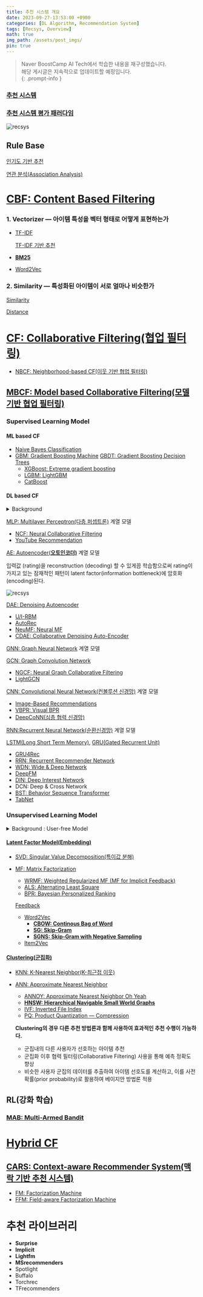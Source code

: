 ```yaml
---
title: 추천 시스템 개요
date: 2023-09-27-13:53:00 +0900
categories: [DL Algorithm, Recommendation System]
tags: [Recsys, Overview]
math: true
img_path: /assets/post_imgs/
pin: true
---
```

> Naver BoostCamp AI Tech에서 학습한 내용을 재구성했습니다.  
> 해당 게시글은 지속적으로 업데이트할 예정입니다.  
{: .prompt-info }

### [ **추천 시스템**](https://www.notion.so/28ff356653df482aa3618eff753a0024?pvs=21)

### [추천 시스템 평가 패러다임](https://www.notion.so/d7eaebd990c74c4cbb65b652ce90757c?pvs=21)

![recsys](ro.png)
## Rule Base

[인기도 기반 추천](https://www.notion.so/ec2915f1cf4344a495fa78c55605deb2?pvs=21)

[연관 분석(Association Analysis)](https://www.notion.so/Association-Analysis-6ca43cfdd8da4ad89cdefa807331c4ff?pvs=21)

# [CBF: Content Based Filtering](https://www.notion.so/CBF-Content-Based-Filtering-ee188eb44e6a4fd38992c8182405128c?pvs=21)

### 1. Vectorizer — **아이템 특성을 벡터 형태로 어떻게 표현하는가**

- [TF-IDF](https://www.notion.so/TF-IDF-9478a90aa99e44c1820b26b296535223?pvs=21)
    
    [TF-IDF 기반 추천](https://www.notion.so/TF-IDF-0465ef82197b423e92cbd7516e964d7b?pvs=21)
    
- [**BM25**](https://www.notion.so/BM25-857f76f951ef44e6a8ffa08c022dbbcb?pvs=21)
- [Word2Vec](https://www.notion.so/Word2Vec-c21d23fa76c8478f921fdc392f599f95?pvs=21)

### 2. Similarity — **특성화된 아이템이 서로 얼마나 비슷한가**

[Similarity](https://www.notion.so/Similarity-e210820646c04d248e6ca2b5f2db7bae?pvs=21)

[Distance](https://www.notion.so/Distance-dcb9f23eabba4d25829a6a26a33c892e?pvs=21)

# [CF: Collaborative Filtering(협업 필터링)](https://www.notion.so/CF-Collaborative-Filtering-fd1b3079e33d4bf28c3d6e11a833842e?pvs=21)

- [NBCF: Neighborhood-based CF(이웃 기반 협업 필터링)](https://www.notion.so/NBCF-Neighborhood-based-CF-4d0471ef262d4a7da8175e095c9f72a2?pvs=21)
## [MBCF: Model based Collaborative Filtering(모델 기반 협업 필터링)](https://www.notion.so/MBCF-Model-based-Collaborative-Filtering-75c21283fe794ad48670abf344ae04b1?pvs=21)
    
### Supervised Learning Model

#### **ML based CF**

- [Naive Bayes Classification](https://www.notion.so/Naive-Bayes-Classification-33b7db10c9314bcf8c7dda33785846e9?pvs=21)
- [GBM: Gradient Boosting Machine](https://www.notion.so/GBM-Gradient-Boosting-Machine-ad2a50e8de754365ae06f0ac90adcaa1?pvs=21)
[GBDT: Gradient Boosting Decision Trees](https://www.notion.so/GBDT-Gradient-Boosting-Decision-Trees-082ff2ad256a436f9ce28f7b2181d5ca?pvs=21)
    - [XGBoost: Extreme gradient boosting](https://www.notion.so/XGBoost-Extreme-gradient-boosting-3f2f693c177e430d983f678e2d1e1c74?pvs=21)
    - [LGBM: LightGBM](https://www.notion.so/LGBM-LightGBM-26aed012b6a5416aac0b4650b0155e5e?pvs=21)
    - [CatBoost](https://www.notion.so/CatBoost-474c3b0d5e124ae19aff470924694636?pvs=21)

#### **DL based CF**

<details markdown="1">
<summary>Background</summary>
    
**DL based CF의 장점**

1. **Nonlinear Transformation**
    - data의 non-linearity를 효과적으로 나타낼 수 있다.
    - 복잡한 user-item interaction pattern을 효과적으로 모델링
        
        user의 선호도 예측 용이
        
2. **Representation Learning**
    - 사람이 직접 feature design하지 않아도 된다.
    - 텍스트, 이미지, 오디오 등 다양한 종류의 정보를 추천 시스템에 활용할 수 있다.
        - 과거 아이템의 이미지를 활용하여 새로운 아이템에 대한 특징 추출 가능
        - 사용자가 남긴 텍스트를 활용하여 취향에 대한 특징 추출 가능
        - 새로운 아이템이나 인기 없는 아이템도 추천이 가능
        - 사용자에게 아이템을 왜 추천하는 이유에 대한 설명력이 증가
        - 다양한 맥락 정보를 함께 활용하기 때문에 보다 정교한 추천이 가능
3. **Sequence Modeling**
    - DNN은 자연어처리, 음성 신호 처리 등 sequential modeling task에서 성공적으로 적용된다.
    - 추천 시스템에서 next-item prediction, session-based recommendation등에 사용된다.
4. **Various Architectures**
    - CNN, RNN 등 비정형 데이터 특징 추출에 특화된 구조 활용이 가능하다.
5. **Flexibility**
    - Tensorflow, PyTorch 등 다양한 DL 프레임워크 오픈
    - 추천시스템 모델링 flexibility가 높으며 더 효율적으로 서빙할 수 있다.
    - end-to-end 구조로써 Domain adaptation,Generative modeling등의 응용 모델 활용이 가능하다.

**단점**

1. **Interpretability** → Black Box
2. **Data Requirement** → 많은 양의 데이터 필요
3. **Extensive Hyperparameter Tuning** → 많은 시간 소요

추천에서는 DL이 ML을 압도하지는 않는다. 

추천을 수행할 때 Latency가 중요하기 때문에, 너무 복잡한 모델은 사용하지 못한다.
</details>    

[MLP: Multilayer Perceptron(다층 퍼셉트론)](https://www.notion.so/MLP-Multilayer-Perceptron-e33b62a970784be2bcd83dab0b55e220?pvs=21) 계열 모델

- [NCF: Neural Collaborative Filtering](https://www.notion.so/NCF-Neural-Collaborative-Filtering-7ea11a83950c466a91a46ed5d7b7bab3?pvs=21)
- [YouTube Recommendation](https://www.notion.so/YouTube-Recommendation-29e3b9ef81784ed6b8b3c29b2b5c7aaa?pvs=21)

[AE: Autoencoder(**오토인코더)**](https://www.notion.so/AE-Autoencoder-994ae0144c034d249cf5da6e7f618c1a?pvs=21) 계열 모델

입력값 (rating)을 reconstruction (decoding) 할 수 있게끔 학습함으로써 rating이 가지고 있는 잠재적인 패턴이 latent factor(information bottleneck)에 암호화 (encoding)된다.

![recsys](ro1.png)

[DAE: Denoising Autoencoder](https://www.notion.so/DAE-Denoising-Autoencoder-d6800d81dced436b8b00911996978dd2?pvs=21)

- [U/I-RBM](https://www.notion.so/U-I-RBM-1d121b28c9f74d0a90046b3188b17044?pvs=21)
- [AutoRec](https://www.notion.so/AutoRec-dd00ba485fd244b783ced96109ae916f?pvs=21)
- [NeuMF: Neural MF](https://www.notion.so/NeuMF-Neural-MF-4a9f4d36220b49f0afea9f298a4a3807?pvs=21)
- [CDAE: Collaborative Denoising Auto-Encoder](https://www.notion.so/CDAE-Collaborative-Denoising-Auto-Encoder-ba86511b225748d1ae1ed298d828266c?pvs=21)

[GNN: Graph Neural Network](https://www.notion.so/GNN-Graph-Neural-Network-3187fc20130b45f189ec91ee55e85480?pvs=21) 계열 모델

[GCN: Graph Convolution Network](https://www.notion.so/GCN-Graph-Convolution-Network-e9a3a153c8f747d89b6f7cda4f39311c?pvs=21)

- [NGCF: Neural Graph Collaborative Filtering](https://www.notion.so/NGCF-Neural-Graph-Collaborative-Filtering-c7298066e8b3423f8fb430305cdb2696?pvs=21)
- [LightGCN](https://www.notion.so/LightGCN-96a9cf2cf19c452586b432fb01e1563e?pvs=21)

[CNN: Convolutional Neural Network(컨볼루션 신경망)](https://www.notion.so/CNN-Convolutional-Neural-Network-5fe961c5ba07444688035a28c4925a4b?pvs=21) 계열 모델

- [Image-Based Recommendations](https://www.notion.so/Image-Based-Recommendations-7ab89ac403d54c738d9be9afab18dbce?pvs=21)
- [VBPR: Visual BPR](https://www.notion.so/VBPR-Visual-BPR-7142388f354b44b6978c6916f1f94946?pvs=21)
- [DeepCoNN(심층 협력 신경망)](https://www.notion.so/DeepCoNN-c627c7b226814600b73b211d8a5f5829?pvs=21)

[RNN:Recurrent Neural Network(순환신경망)](https://www.notion.so/RNN-Recurrent-Neural-Network-a3cbd14760f6406b9d926e1062365982?pvs=21) 계열 모델

[LSTM(Long Short Term Memory)](https://www.notion.so/LSTM-Long-Short-Term-Memory-ce7b82de1e554356875ddda3aa02dc91?pvs=21), [GRU(Gated Recurrent Unit)](https://www.notion.so/GRU-Gated-Recurrent-Unit-e9fb943fdd2b48b5a99047b7bc3084da?pvs=21)

- [GRU4Rec](https://www.notion.so/GRU4Rec-7e0959bd25ae4fc79b148bb86544bf00?pvs=21)
- [RRN: Recurrent Recommender Network](https://www.notion.so/RRN-Recurrent-Recommender-Network-af2ab646a37f4f9580e783231ad33f75?pvs=21)
- [WDN: Wide & Deep Network](https://www.notion.so/WDN-Wide-Deep-Network-7e6a7cd23fd444f5a4bc3db8fbdf9b96?pvs=21)
- [DeepFM](https://www.notion.so/DeepFM-964f67dd360b4c1f88c4a0bd0698f0e5?pvs=21)
- [DIN: Deep Interest Network](https://www.notion.so/DIN-Deep-Interest-Network-7f7dab7f46074f5481e9cabc4f04eca7?pvs=21)
- DCN: Deep & Cross Network
- [BST: Behavior Sequence Transformer](https://www.notion.so/BST-Behavior-Sequence-Transformer-9b06a51043dd4d15bc565b8ef52eb7a2?pvs=21)
- [TabNet](https://www.notion.so/TabNet-1e5c27561c974f6e80af1989a106cfde?pvs=21)

### Unsupervised Learning Model

<details markdown="1">
<summary>Background : User-free Model</summary>

비지도학습 모델들 중, User-free 모델로 활용되는 경우가 많다.

**User-free 모델의 장점 ($=\gamma_u$를 사용하지 않을 때의 장점)**

1. **새로운 사용자에 대해 inference가 가능하다.**
    
    $\gamma_u$는 새로운 사용자가 발생할 때마다 재학습을 필요로 한다.
    
2. **이력이 거의 없는 사용자에 대한 대응이 가능하다.**
    
    MF 계열의 모델은 이런 상황에서 $\gamma_u$가 제대로 학습되지 않으므로 성능이 좋지 않다.
    
3. **CF 모델에서 종종 무시되곤 하는 sequential 시나리오에 대해 대응이 가능하다.**
    
    MF의 $\gamma_u$는 sequence를 고려하지 않는다.
    
- 실제 추천 시스템의 deployment를 고려하면, 새로운 사용자가 발생할 때마다 재학습이 필요한 점은 큰 단점이다.
- 따라서, user-free 모델은 전통적인 MF 계열의 모델보다 실용적이라고 볼 수 있다.
</details>

#### [**Latent Factor Model(Embedding)**](https://www.notion.so/Latent-Factor-Model-Embedding-7e8eb7413b9e45ceb5ed2a16151c12c0?pvs=21)

- [SVD: Singular Value Decomposition(특이값 분해)](https://www.notion.so/SVD-Singular-Value-Decomposition-2bc5621a4b8b423587cce5c72387332a?pvs=21)
- [MF: Matrix Factorization](https://www.notion.so/MF-Matrix-Factorization-e4a47b3afa0c4159ab9ad24920f2f6a5?pvs=21)
    - [WRMF: Weighted Regularized MF (MF for Implicit Feedback)](https://www.notion.so/WRMF-Weighted-Regularized-MF-MF-for-Implicit-Feedback-0fedc650822c476da6d348dbc97a47a7?pvs=21)
    - [ALS: Alternating Least Square](https://www.notion.so/ALS-Alternating-Least-Square-f7558a78197f4f1c8657aeaf6e5a29fd?pvs=21)
    - [BPR: Bayesian Personalized Ranking](https://www.notion.so/BPR-Bayesian-Personalized-Ranking-19396cb2510e4bdb935c62fb7e29d87e?pvs=21)

    [Feedback](https://www.notion.so/Feedback-bc67a3ec8d14494f84ff96524491fbee?pvs=21)

    - [Word2Vec](https://www.notion.so/Word2Vec-c21d23fa76c8478f921fdc392f599f95?pvs=21)
        - [**CBOW: Continous Bag of Word**](https://www.notion.so/CBOW-Continous-Bag-of-Word-d8b1a8e79e294cdb91f0edd1dccb9ac4?pvs=21)
        - [**SG: Skip-Gram**](https://www.notion.so/SG-Skip-Gram-0efdda659ed345f299b0ee4b0ded2c26?pvs=21)
        - [**SGNS: Skip-Gram with Negative Sampling**](https://www.notion.so/SGNS-Skip-Gram-with-Negative-Sampling-e3a03df0c93d493a8a266043d4ac3b76?pvs=21)
    - [Item2Vec](https://www.notion.so/Item2Vec-9ce90b51bfce4be49bf049f7a4c1e962?pvs=21)

#### [Clustering(군집화)](https://www.notion.so/Clustering-18087dfdaaec466086fcff5a1808aa86?pvs=21)

- [KNN: K-Nearest Neighbor(K-최근접 이웃)](https://www.notion.so/KNN-K-Nearest-Neighbor-K-e3a1dcf5f76c4c33b8f12432a11c466d?pvs=21)
- [ANN: Approximate Nearest Neighbor](https://www.notion.so/ANN-Approximate-Nearest-Neighbor-9a41dc0e2de54f7ab83ee8f990f5c086?pvs=21)
    - [ANNOY: Approximate Nearest Neighbor Oh Yeah](https://www.notion.so/ANNOY-Approximate-Nearest-Neighbor-Oh-Yeah-f6e0897863d048ecb2db4843bb337755?pvs=21)
    - [**HNSW: Hierarchical Navigable Small World Graphs**](https://www.notion.so/HNSW-Hierarchical-Navigable-Small-World-Graphs-c52ea0f832e84eae9392120f7a05ae99?pvs=21)
    - [IVF: Inverted File Index](https://www.notion.so/IVF-Inverted-File-Index-c382c3cb19634e7cb7e2af6d445cf686?pvs=21)
    - [PQ: Product Quantization — Compression](https://www.notion.so/PQ-Product-Quantization-Compression-cea6b89b3ff14201bbaa75536a6840b3?pvs=21)

    **Clustering의 경우 다른 추천 방법론과 함께 사용하여 효과적인 추천 수행이 가능하다.**

    - 군집내의 다른 사용자가 선호하는 아이템 추천
    - 군집화 이후 협력 필터링(Collaborative Filtering) 사용을 통해 예측 정확도 향상
    - 비슷한 사용자 군집의 데이터를 추출하여 아이템 선호도를 계산하고, 이를 사전 확률(prior probability)로 활용하여 베이지안 방법론 적용
    

## RL(강화 학습)

### [MAB: Multi-Armed Bandit](https://www.notion.so/MAB-Multi-Armed-Bandit-b00d09a3729c4f64a8c360f2c922f7a7?pvs=21)

# [**Hybrid CF**](https://www.notion.so/Hybrid-CF-103266a4a91643e58bf6f565b7b627ca?pvs=21)

## [**CARS: Context-aware Recommender System(맥락 기반 추천 시스템)**](https://www.notion.so/CARS-Context-aware-Recommender-System-28277faab5fc4fbf843f2e5108981179?pvs=21)

- [FM: Factorization Machine](https://www.notion.so/FM-Factorization-Machine-3b520957d16d4f5caa4a8dd648043692?pvs=21)
- [FFM: Field-aware Factorization Machine](https://www.notion.so/FFM-Field-aware-Factorization-Machine-c6a926483b534648b9f699b0749e575b?pvs=21)

# 추천 라이브러리

- **Surprise**
- **Implicit**
- **Lightfm**
- **MSrecommenders**
- Spotlight
- Buffalo
- Torchrec
- TFrecommenders